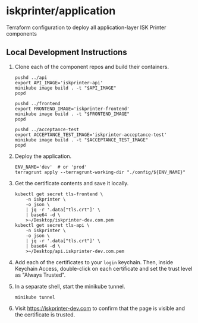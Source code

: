 # iskprinter/application

Terraform configuration to deploy all application-layer ISK Printer components

## Local Development Instructions

1. Clone each of the component repos and build their containers.
    ```
    pushd ../api
    export API_IMAGE='iskprinter-api'
    minikube image build . -t "$API_IMAGE"
    popd

    pushd ../frontend
    export FRONTEND_IMAGE='iskprinter-frontend'
    minikube image build . -t "$FRONTEND_IMAGE"
    popd

    pushd ../acceptance-test
    export ACCEPTANCE_TEST_IMAGE='iskprinter-acceptance-test'
    minikube image build . -t "$ACCEPTANCE_TEST_IMAGE"
    popd
    ```

1. Deploy the application.
    ```
    ENV_NAME='dev'  # or 'prod'
    terragrunt apply --terragrunt-working-dir "./config/${ENV_NAME}"
    ```

1. Get the certificate contents and save it locally.
    ```
    kubectl get secret tls-frontend \
        -n iskprinter \
        -o json \
        | jq -r '.data["tls.crt"]' \
        | base64 -d \
        >~/Desktop/iskprinter-dev.com.pem
    kubectl get secret tls-api \
        -n iskprinter \
        -o json \
        | jq -r '.data["tls.crt"]' \
        | base64 -d \
        >~/Desktop/api.iskprinter-dev.com.pem
    ```

1. Add each of the certificates to your `login` keychain. Then, inside Keychain Access, double-click on each certificate and set the trust level as "Always Trusted".

1. In a separate shell, start the minikube tunnel.
   ```
   minikube tunnel
   ```

1. Visit https://iskprinter-dev.com to confirm that the page is visible and the certificate is trusted.
